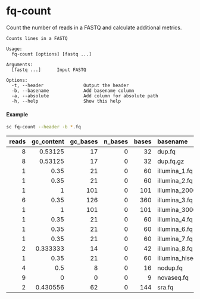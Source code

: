 # fq-count

Count the number of reads in a FASTQ and calculate additional metrics.

```
Counts lines in a FASTQ

Usage:
  fq-count [options] [fastq ...]

Arguments:
  [fastq ...]      Input FASTQ

Options:
  -t, --header               Output the header
  -b, --basename             Add basename column
  -a, --absolute             Add column for absolute path
  -h, --help                 Show this help
```

#### Example

```bash
sc fq-count --header -b *.fq
```

|   reads |   gc_content |   gc_bases |   n_bases |   bases | basename              |
|--------:|-------------:|-----------:|----------:|--------:|:----------------------|
|       8 |     0.53125  |         17 |         0 |      32 | dup.fq                |
|       8 |     0.53125  |         17 |         0 |      32 | dup.fq.gz             |
|       1 |     0.35     |         21 |         0 |      60 | illumina_1.fq         |
|       1 |     0.35     |         21 |         0 |      60 | illumina_2.fq         |
|       1 |     1        |        101 |         0 |     101 | illumina_2000_2500.fq |
|       6 |     0.35     |        126 |         0 |     360 | illumina_3.fq         |
|       1 |     1        |        101 |         0 |     101 | illumina_3000_4000.fq |
|       1 |     0.35     |         21 |         0 |      60 | illumina_4.fq         |
|       1 |     0.35     |         21 |         0 |      60 | illumina_6.fq         |
|       1 |     0.35     |         21 |         0 |      60 | illumina_7.fq         |
|       2 |     0.333333 |         14 |         0 |      42 | illumina_8.fq         |
|       1 |     0.35     |         21 |         0 |      60 | illumina_hiseq_x.fq   |
|       4 |     0.5      |          8 |         0 |      16 | nodup.fq              |
|       9 |     0        |          0 |         0 |       9 | novaseq.fq            |
|       2 |     0.430556 |         62 |         0 |     144 | sra.fq                |
